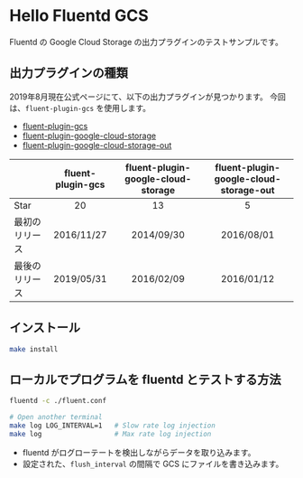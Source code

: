 # Hello Fluentd GCS
Fluentd の Google Cloud Storage の出力プラグインのテストサンプルです。

## 出力プラグインの種類
2019年8月現在公式ページにて、以下の出力プラグインが見つかります。
今回は、`fluent-plugin-gcs` を使用します。

* [fluent-plugin-gcs](https://github.com/daichirata/fluent-plugin-gcs)
* [fluent-plugin-google-cloud-storage](https://github.com/hfwang/fluent-plugin-google-cloud-storage)
* [fluent-plugin-google-cloud-storage-out](https://github.com/matsuokah/fluent-plugin-google-cloud-storage-out)

| |fluent-plugin-gcs|fluent-plugin-google-cloud-storage|fluent-plugin-google-cloud-storage-out|
|:---|:---:|:---:|:---:|
|Star| 20 | 13 | 5 |
|最初のリリース|2016/11/27|2014/09/30|2016/08/01|
|最後のリリース|2019/05/31|2016/02/09|2016/01/12|

## インストール
```bash
make install
```

## ローカルでプログラムを fluentd とテストする方法
```bash
fluentd -c ./fluent.conf

# Open another terminal
make log LOG_INTERVAL=1   # Slow rate log injection
make log                  # Max rate log injection
```
* fluentd がログローテートを検出しながらデータを取り込みます。
* 設定された、`flush_interval` の間隔で GCS にファイルを書き込みます。

